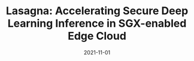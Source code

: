 ---
title: "Lasagna: Accelerating Secure Deep Learning Inference in SGX-enabled Edge Cloud"
authors:
- Yuepeng Li
- Deze Zeng
- Lin Gu
- Quan Chen
- Song Guo
- Albert Zomaya
- Minyi Gup
date: "2021-11-01"
doi: ""


# Publication type.
# Legend: 0 = Uncategorized; 1 = Conference paper; 2 = Journal article;
# 3 = Preprint / Working Paper; 4 = Report; 5 = Book; 6 = Book section;
# 7 = Thesis; 8 = Patent
publication_types: ["1"]

# Publication name and optional abbreviated publication name.
publication: In "*ACM Symposium on Cloud Computing*"
publication_short: In "*ACM SoCC*"

# links:
# - name: Custom Link
#   url: http://example.org
# url_pdf: https://www.usenix.org/system/files/atc21-zhou.pdf
# url_code: '#'
# url_dataset: '#'
# url_poster: '#'
# url_project: ''
# url_slides: ''
# url_video: '#'

# Featured image
# To use, add an image named `featured.jpg/png` to your page's folder. 
# image:
#   caption: 'Image credit: [**Unsplash**](https://unsplash.com/photos/pLCdAaMFLTE)'
#   focal_point: ""
#   preview_only: false

# Associated Projects (optional).
#   Associate this publication with one or more of your projects.
#   Simply enter your project's folder or file name without extension.
#   E.g. `internal-project` references `content/project/internal-project/index.md`.
#   Otherwise, set `projects: []`.
projects: []
---
